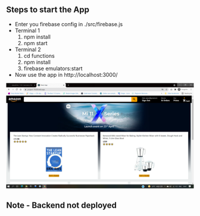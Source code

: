 ## Steps to start the App

<ul>
	<li>Enter you firebase config in ./src/firebase.js</li>
<li>Terminal 1
	<ol>
		<li>npm install</li>
		<li>npm start</li>
	</ol>
</li>
<li>Terminal 2
	<ol>
		<li>cd functions</li>
		<li>npm install</li>
		<li>firebase emulators:start</li>
	</ol>
</li>
<li>Now use the app in http://localhost:3000/</li>
</ul>



![logo](https://github.com/AakashDev-17/E-Commerce-Website-Amazon-Clone/blob/main/screenshots/ss1.png?raw=true)


## Note - Backend not deployed

